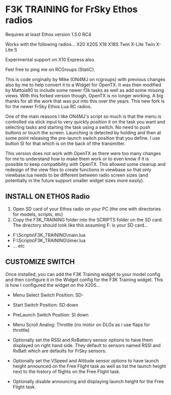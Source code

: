 # F3K TRAINING for FrSky Ethos radios

Requires at least Ethos version 1.5.0 RC4

Works with the following radios...
X20
X20S
X18
X18S
Twin X-Lite
Twin X-Lite S

Experimental support on X10 Express also.

Feel free to ping me on RCGroups (StatiC).

This is code originally by Mike (ON4MJ on rcgroups) with previous changes also by me to help convert it to a Widget for OpenTX.  It was then modified by Mattoia90 to include some newer f3k tasks as well as add some missing views.  With this forked version though, OpenTX is no longer working.  A big thanks for all the work that was put into this over the years.  This new fork is for the newer FrSky Ethos Lua RC radios.

One of the main reasons I like ON4MJ's script so much is that the menu is controlled via stick input to very quickly position it on the task you want and selecting tasks and starting the task using a switch.  No need to push buttons or touch the screen.  Launching is detected by holding and then at some point releasing the pre-launch switch position that you define.  I use button SI for that which is on the back of tthe transmitter.

This version does not work with OpenTX as there were too many changes for me to understand how to make them work or to even know if it is possible to keep compatibility with OpenTX.  This allowed some cleanup and redesign of the view files to create functions in viewbase so that only viewbase.lua needs to be different between radio screen sizes (and potentially in the future support smaller widget sizes more easily).

## INSTALL ON ETHOS Radio
1. Open SD card of your Ethos radio on your PC (the one with directories for models, scripts, etc)
2. Copy the F3K_TRAINING folder into the SCRIPTS folder on the SD card.  The directory should look like this assuming F: is your SD card...
- F:\Scripts\F3K_TRAINING\main.lua
- F:\Scripts\F3K_TRAINING\timer.lua
- ... etc

## CUSTOMIZE SWITCH
Once installed, you can add the F3K Training widget to your model config and then configure it in the Widget config for the F3K Training widget.
This is how I configured the widget on the X20S...
- Menu Select Switch Position: SD-
- Start Switch Position: SD down
- PreLaunch Switch Position: SI down
- Menu Scroll Analog: Throttle (no motor on DLGs as i use flaps for throttle)

- Optionally set the RSSI and RxBattery sensor options to have them displayed on right hand side.  They default to sensors named RSSI and RxBatt which are defaults for FrSky sensors.
- Optionally set the VSpeed and Altitude sensor options to have launch height announced on the Free Flight task as well as list the launch height next to the history of flights on the Free Flight task.
- Optionally disable announcing and displaying launch height for the Free Flight task.
